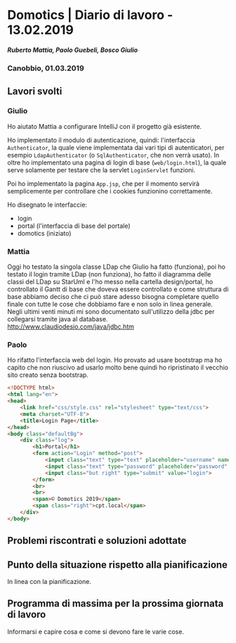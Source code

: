 # Domotics | Diario di lavoro - 13.02.2019

##### Ruberto Mattia, Paolo Guebeli, Bosco Giulio

### Canobbio, 01.03.2019

## Lavori svolti

### Giulio

Ho aiutato Mattia a configurare IntelliJ con il progetto gi&agrave; esistente.

Ho implementato il modulo di autenticazione, quindi: l'interfaccia `Authenticator`, la quale viene
implementata dai vari tipi di autenticatori, per esempio `LdapAuthenticator` (o `SqlAuthenticator`,
che non verr&agrave; usato). In oltre ho implementato una pagina di login di base (`web/login.html`),
la quale serve solamente per testare che la servlet `LoginServlet` funzioni.

Poi ho implementato la pagina `App.jsp`, che per il momento servir&agrave; semplicemente per
controllare che i cookies funzionino correttamente.

Ho disegnato le interfaccie:
- login
- portal (l'interfaccia di base del portale)
- domotics (iniziato)

### Mattia

Oggi ho testato la singola classe LDap che Giulio ha fatto (funziona), poi ho testato il login tramite LDap (non funziona), ho fatto il diagramma delle classi del LDap su StarUml
e l'ho messo nella cartella design/portal, ho controllato il Gantt di base che doveva essere controllato e come struttura di base abbiamo deciso che ci può stare adesso bisogna completare
quello finale con tutte le cose che dobbiamo fare e non solo in linea generale.
Negli ultimi venti minuti mi sono documentato sull'utilizzo della jdbc per collegarsi tramite java
al database.
http://www.claudiodesio.com/java/jdbc.htm

### Paolo

Ho rifatto l'interfaccia web del login.
Ho provato ad usare bootstrap ma ho capito che non riuscivo ad usarlo molto bene quindi ho ripristinato
il vecchio sito creato senza bootstrap.

```html
<!DOCTYPE html>
<html lang="en">
<head>
    <link href="css/style.css" rel="stylesheet" type="text/css">
    <meta charset="UTF-8">
  	<title>Login Page</title>
</head>
<body class="defaultBg">
    <div class="log">
        <h1>Portal</h1>
        <form action="Login" method="post">
            <input class="text" type="text" placeholder="username" name="username">
            <input class="text" type="password" placeholder="password" name="password">
            <input class="but right" type="submit" value="login">
        </form>
        <br>
        <br>
        <span>© Domotics 2019</span>
        <span class="right">cpt.local</span>
    </div>
</body>
```


##  Problemi riscontrati e soluzioni adottate


##  Punto della situazione rispetto alla pianificazione
In linea con la pianificazione.


## Programma di massima per la prossima giornata di lavoro
Informarsi e capire cosa e come si devono fare le varie cose.
